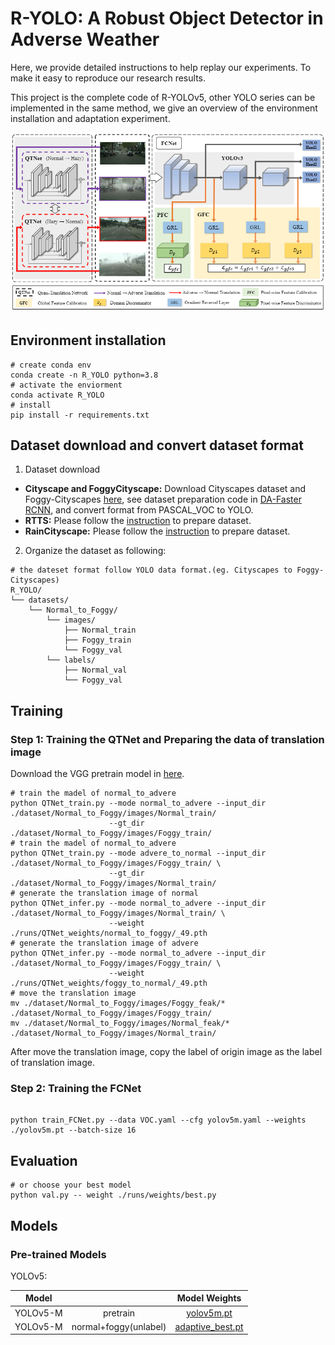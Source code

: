 # R-YOLO: A Robust Object Detector in Adverse Weather

Here, we provide detailed instructions to help replay our experiments. To make it easy to reproduce our research results.

This project is the complete code of R-YOLOv5, other YOLO series can be implemented in the same method, we give an overview of the environment installation and adaptation experiment.

![Framework](./data/images/network.jpg)
## Environment installation

```shell
# create conda env
conda create -n R_YOLO python=3.8
# activate the enviorment
conda activate R_YOLO
# install 
pip install -r requirements.txt
```

## Dataset download and convert dataset format 

1. Dataset download

* **Cityscape and FoggyCityscape:**  Download Cityscapes dataset and Foggy-Cityscapes [here](https://www.cityscapes-dataset.com/), see dataset preparation code in [DA-Faster RCNN](https://github.com/yuhuayc/da-faster-rcnn/tree/master/prepare_data), and convert format from PASCAL_VOC to YOLO.
* **RTTS:** Please follow the [instruction](https://sites.google.com/site/boyilics/website-builder/reside) to prepare dataset.
* **RainCityscape:** Please follow the [instruction](https://www.photoshopessentials.com/photo-effects/photoshop-weather-effects-rain/) to prepare dataset.

2. Organize the dataset as following:

```shell
# the dateset format follow YOLO data format.(eg. Cityscapes to Foggy-Cityscapes)
R_YOLO/
└── datasets/
    └── Normal_to_Foggy/
        └── images/
            ├── Normal_train
            ├── Foggy_train
            └── Foggy_val
        └── labels/
            ├── Normal_val
            └── Foggy_val
```

## Training

### Step 1: Training the QTNet and Preparing the data of translation image

Download the VGG pretrain model in [here](https://drive.google.com/file/d/199luoCcfhAF_8kydAwziOIPVqyiLECbN/view?usp=sharing).
```shell
# train the madel of normal_to_advere
python QTNet_train.py --mode normal_to_advere --input_dir ./dataset/Normal_to_Foggy/images/Normal_train/
                      --gt_dir ./dataset/Normal_to_Foggy/images/Foggy_train/
# train the madel of normal_to_advere
python QTNet_train.py --mode advere_to_normal --input_dir ./dataset/Normal_to_Foggy/images/Foggy_train/ \
                      --gt_dir ./dataset/Normal_to_Foggy/images/Normal_train/
# generate the translation image of normal
python QTNet_infer.py --mode normal_to_advere --input_dir ./dataset/Normal_to_Foggy/images/Normal_train/ \
                      --weight ./runs/QTNet_weights/normal_to_foggy/_49.pth
# generate the translation image of advere
python QTNet_infer.py --mode normal_to_advere --input_dir ./dataset/Normal_to_Foggy/images/Foggy_train/ \
                      --weight ./runs/QTNet_weights/foggy_to_normal/_49.pth
# move the translation image
mv ./dataset/Normal_to_Foggy/images/Foggy_feak/* ./dataset/Normal_to_Foggy/images/Foggy_train/
mv ./dataset/Normal_to_Foggy/images/Normal_feak/* ./dataset/Normal_to_Foggy/images/Normal_train/
```
After move the translation image, copy the label of origin image as the label of translation image.

### Step 2: Training the FCNet


```shell

python train_FCNet.py --data VOC.yaml --cfg yolov5m.yaml --weights ./yolov5m.pt --batch-size 16

```

## Evaluation

```shell
# or choose your best model 
python val.py -- weight ./runs/weights/best.py

```

## Models
### Pre-trained Models

YOLOv5:

|  Model   |                       |                                         Model Weights                                       |
| :-----:  | :------------------:  |  :----------------------------------------------------------------------------------------: |
| YOLOv5-M |       pretrain        |  [yolov5m.pt](https://drive.google.com/file/d/1mgOF5k6SZHiHsrQWSzDZ6-KmPplDI2hA/view?usp=sharing) |
| YOLOv5-M | normal+foggy(unlabel) |  [adaptive_best.pt](https://drive.google.com/file/d/15Ocoz0Xm0K5PctU4wRNheKZYmGWFxN_C/view?usp=sharing) |
